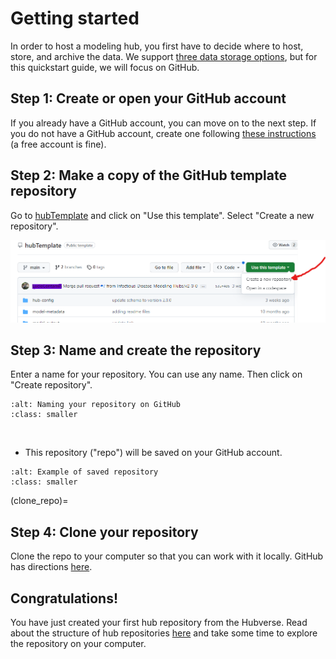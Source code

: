 # Getting started  

In order to host a modeling hub, you first have to decide where to host, store, and archive the data. We support [three data storage options](../overview/data-storage.md), but for this quickstart guide, we will focus on GitHub.  

## Step 1: Create or open your GitHub account  

If you already have a GitHub account, you can move on to the next step.  If you do not have a GitHub account, create one following [these instructions](https://docs.github.com/en/get-started/signing-up-for-github/signing-up-for-a-new-github-account) (a free account is fine).  

## Step 2: Make a copy of the GitHub template repository  

Go to [hubTemplate](https://github.com/Infectious-Disease-Modeling-Hubs/hubTemplate) and click on "Use this template". Select "Create a new repository".  

[![Instructions to create Hub Template copy of repository](../images/hubTemplate.png)](https://github.com/Infectious-Disease-Modeling-Hubs/hubTemplate)  

## Step 3: Name and create the repository  

Enter a name for your repository.  You can use any name.  Then click on "Create repository".  

```{image} ../images/repo_nam.png
:alt: Naming your repository on GitHub
:class: smaller
```

&nbsp;
&nbsp;
- This repository ("repo") will be saved on your GitHub account.  

```{image} ../images/repo_woman.png
:alt: Example of saved repository
:class: smaller
```

(clone_repo)=
## Step 4: Clone your repository  

Clone the repo to your computer so that you can work with it locally.  GitHub has directions [here](https://docs.github.com/en/repositories/creating-and-managing-repositories/cloning-a-repository).  

## Congratulations!  

You have just created your first hub repository from the Hubverse. Read about the structure of hub repositories [here](../user-guide/hub-structure.md) and take some time to explore the repository on your computer.  

